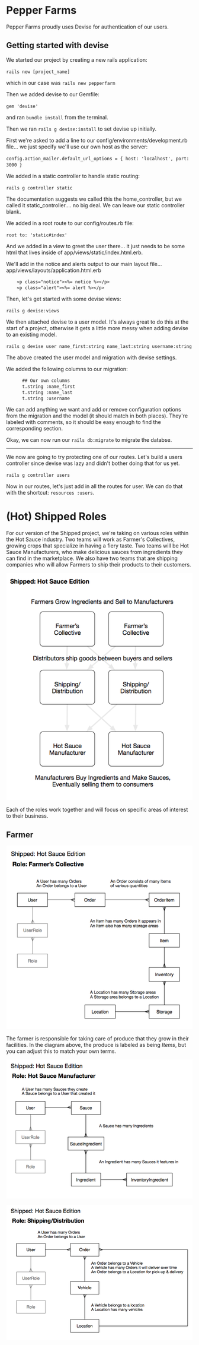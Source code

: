 # Pepper Farms

Pepper Farms proudly uses Devise for authentication of our users.

## Getting started with devise

We started our project by creating a new rails application:

`rails new [project_name]`

which in our case was `rails new pepperfarm`

Then we added devise to our Gemfile:

`gem 'devise'`

and ran `bundle install` from the terminal.

Then we ran `rails g devise:install` to set devise up initially.

First we're asked to add a line to our config/environments/development.rb file...  we just specify we'll use our own host as the server:

`config.action_mailer.default_url_options = { host: 'localhost', port: 3000 }`

We added in a static controller to handle static routing:

`rails g controller static`

The documentation suggests we called this the home_controller, but we called it static_controller....  no big deal.  We can leave our static controller blank.

We added in a root route to our config/routes.rb file:

`root to: 'static#index'`

And we added in a view to greet the user there... it just needs to be some html that lives inside of app/views/static/index.html.erb.

We'll add in the notice and alerts output to our main layout file...  app/views/layouts/application.html.erb

```
  	<p class="notice"><%= notice %></p>
    <p class="alert"><%= alert %></p>
```

Then, let's get started with some devise views:

`rails g devise:views`


We then attached devise to a user model.  It's always great to do this at the start of a project, otherwise it gets a little more messy when adding devise to an existing model.

`rails g devise user name_first:string name_last:string username:string`

The above created the user model and migration with devise settings.

We added the following columns to our migration:

```
      ## Our own columns
      t.string :name_first
      t.string :name_last
      t.string :username
```

We can add anything we want and add or remove configuration options from the migration and the model (it should match in both places). They're labeled with comments, so it should be easy enough to find the corresponding section.

Okay, we can now run our `rails db:migrate` to migrate the databse.


----

We now are going to try protecting one of our routes.  Let's build a users controller since devise was lazy and didn't bother doing that for us yet.

`rails g controller users`

Now in our routes, let's just add in all the routes for user. We can do that with the shortcut: `resources :users`.

# (Hot) Shipped Roles

For our version of the Shipped project, we're taking on various roles within the Hot Sauce industry.  Two teams will work as Farmer's Collectives, growing crops that specialize in having a fiery taste.  Two teams will be Hot Sauce Manufacturers, who make delicious sauces from ingredients they can find in the marketplace.  We also have two teams that are shipping companies who will allow Farmers to ship their products to their customers.

![](./dev/hot_shipped_ecosystem.png)

Each of the roles work together and will focus on specific areas of interest to their business.

## Farmer

![](./dev/hot_shipped_pepper_farmer.png)

The farmer is responsible for taking care of produce that they grow in their facilities.  In the diagram above, the produce is labeled as being *Items*, but you can adjust this to match your own terms.

![](./dev/hot_shipped_manufacturer.png)



![](./dev/hot_shipped_shipper.png)


